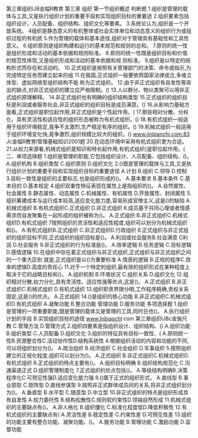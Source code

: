 第三章组织lJB金幅R教育
第三章
组织
第一节组织概述
判断题
1.组织是管理的载体与工具,又是执行组织计划的重要手段和实现组织目标的重要途
2.组织要素包括组织设计、人员配备、组织结构、组织文化等要素。
3.系统论认为,组织是一个开放系统。
4组织是静态意义的有机整体或社会实体单位和动态意义的组织行为或组织过程的有机统
5.作为管理的载体和基本途径,组织对于管理具有基础性和工具性意义。
6.组织原则是组织构建和运行的基本规范和规则的总和。
7.原则的统一性是组织形成和活动的基本依据和规则标准。
8.原则的统一性既是组织目标和价值的规范性体现,又是组织形成和活动的基本依据和规
则标准。
9.组织是以特定的结构形式而存在和活动的。
10.正式组织是按照有关管理部门的决策、命令或指示,为完成特定任务而建立起来的组
11.在我国,正式组织一般要依照国家法律成立,多维立体型、虚拟网络型组织结构不能
称为正式组织。
12.由于非正式组织有自发性等突出的缺点,对非正式组织的建立应严格限制。()
13.人以群分、物以类聚可以用非正式组织原理解释。
14.非正式组织也有明确的组织结构类型
15.正式组织的组织目标是利润或者服务社会,非正式组织的组织目标是成员满意。()
16.从影响力基础方面看,正式组织是职位起作用,非正式组织是个性起作用。(
17.那些相对分散、分权化、具有灵活性和适应性的组织形态被称为有机式组织。()
18.有机式组织一般适用于组织环境稳定,竟争不太激烈,生产稳定有序的组织。()
19.机械式组织一般适用于组织环境变化快,竟争激烈,组织规模比较大的组织。()
www.jinbianchi,com.83
Jc金幅R教育l管理基础知识2001题
20.在动态环境中采用有机式组织更为合适。
21.从权力来源看,机械式组织是知识和特长起作用,有机式组织{是职位起作用。(
二、单项选择题
1.组织是管理的职能,它包括组织设计、人员配备、组织结构、()。
A.组织机构
B.组织类型
C.组织原则
D.组织文化
2.()既是管理的载体与工具,又是执行组织计划的重要手段和实现组织目标的重要途径
A.计划
B.组织
C.领导
D.控制
3.目标一致性是组织的主要标志,也是组织形成的()。
A.基本要求
B.基本条件
C.基本目的
D.基本规定
4.组织双重性特征表现在属性上是指组织的()。
A.自然属性、社会属性
B.静态属性、动态属性
C.机械属性、有机属性
D.开放属性、封闭属性
5.组织筹建成本与运行成本较高,适应变化能力差,容易形成官僚主义,这是()的缺陷
A.机械式组织
B.有机式组织C.正式组织
D.非正式组织
6.成员基于共同心理或者情感需求而自发聚集在一起形成的组织被称为()。
A.正式组织
B.非正式组织C.机械式组织D.有机式组织
7按照组织的灵活性和适应性程度,组织可以划分为机械式组织和()。
A.有机式组织B.正式组织
C.非正式组织D.行政组织
8.正式组织与非正式组织的组织目标不同,正式组织的组织目标是()。
A.利润或社会服务B.社会满意
C利润
D.社会服务
9.非正式组织的行为标准是()。
A.效率逻辑
B.任务逻辑
C.目标逻辑
D.感情逻辑
10.在组织中存在着正式组织与非正式组织,正式组织与非正式组织之间的一个重大区别
就是,正式组织是以()为重要标准
A.情感的逻辑
B.正规的程序C.效率的逻辑D.高度的责任心
11.对于一个特定的组织,最有效的组织形式在某种程度上取决于它的战略目标和()。
A.组织机制
B.环境状况
C.组织关系
D.组织文化
12.组织相对分散,权力分化,具有灵活性、适应性强等优点,这是()。
A.正式组织
B.非正式组织C.机械式组织
D.有机式组织
13.组织职责界限分明,工作程序精确,责权关系固定,这是()的优点。
A.正式组织
14.()是组织的核心功能
B.非正式组织C.机械式组织D.有机式组织
A.凝聚功能
B.整合功能
管理功能
D.服务功能
多项选择题
1.组织是管理的一项重要职能,既是管理的载体又是管理的工具,同时日也()。
A.执行组织计划的手段
B.实现组织目标的途径
www.Inbiaochl com
第三章组织lJBc金施尺教
C.管理方法
D.管理方式
2.组织四要素是指组织设计、组织结构、()
A.组织功能
B.组织类型
C.人员配备
D.组织文化
3.组织的特征具有目标一致性、(
A.原则统一性B.资源整合性C.活动协作性D.结构系统性
4.根据组织活动的内容和功能的不同,可以将组织划分为()。
A.政治组织
B.经济组织
C.社会组织
D.军事组织
5.按照组织建立的正规化程度,组织可以划分为()。
A.正式组织
B.非正式组织C.机械式组织D.有机式组织
6.正式组织的特点主要有()。
A.组织目标明确
B.组织结构规范化
C.沟通渠道正式
D.组织管理制度化
7.正式组织的优点包括()。
A.等级结构明确B.决策程序化C.可预见性强D.适应变化能力强
8.()属于正式的组织形式。
A.直线型
B.事业部型
C.矩阵型
D.直线参谋型
9.按照非正式群体成员间的关系,将非正式组织划分为()。
A.垂直型
B.水平型
C.随意型
D.中立型
10.非正式组织的特点是组织形成具有自发性
A.权力委托性
B.结构松散性C.规则软约束性D.领袖自然形成
11.机械式组织的主要缺点有()。
A.非人格化
B.组织僵化
C.标准化程度低D.降低积极性
12.有机式组织的主要缺点有(
A.灵活性差
B.稳定性差
C.约束性差
D.可预见性差
13.组织的功能主要有整合功能、凝聚功能、()。
A.服务功能
B.管理功能
C.激励功能
D.监督功能